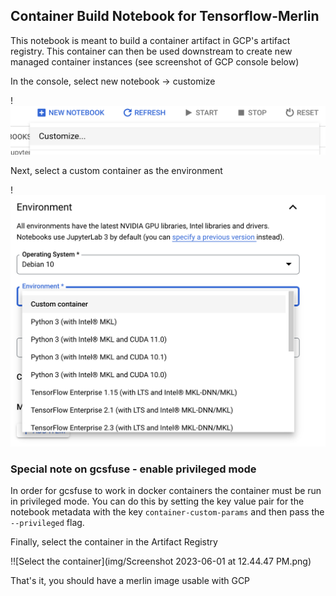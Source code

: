 ## Container Build Notebook for Tensorflow-Merlin

This notebook is meant to build a container artifact in GCP's artifact registry. This container can then be used downstream to create new managed container instances (see screenshot of GCP console below)

In the console, select new notebook -> customize

!![Create a new custom notebook](img/new-notebook.png)

Next, select a custom container as the environment

!![Select the container environment](img/select-environment.png)

### Special note on gcsfuse - enable privileged mode
In order for gcsfuse to work in docker containers the container must be run in privileged mode. You can do this by setting the key value pair for the notebook metadata with the key `container-custom-params` and then pass the `--privileged` flag.

Finally, select the container in the Artifact Registry

!![Select the container](img/Screenshot 2023-06-01 at 12.44.47 PM.png)

That's it, you should have a merlin image usable with GCP
